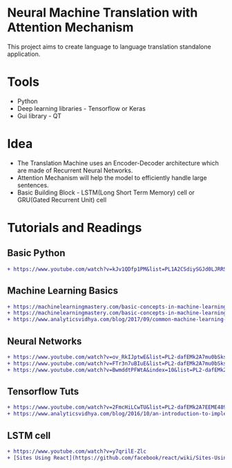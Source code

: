 # Neural Machine Translation with Attention Mechanism

This project aims to create language to language translation standalone application.

# Tools
  - Python
  - Deep learning libraries - Tensorflow or Keras
  - Gui library - QT

# Idea

  - The Translation Machine uses an Encoder-Decoder architecture which are made of Recurrent Neural Networks.
  - Attention Mechanism will help the model to efficiently handle large sentences.
  - Basic Building Block - LSTM(Long Short Term Memory) cell or GRU(Gated Recurrent Unit) cell

# Tutorials and Readings
## Basic Python
```diff
+ https://www.youtube.com/watch?v=kJv1QDfp1PM&list=PL1A2CSdiySGJd0LJRRSwQZbPZaDP0q67j
```
  
## Machine Learning Basics 
```diff
+ https://machinelearningmastery.com/basic-concepts-in-machine-learning/
+ https://machinelearningmastery.com/basic-concepts-in-machine-learning/
+ https://www.analyticsvidhya.com/blog/2017/09/common-machine-learning-algorithms/
```                         
## Neural Networks 
```diff
+ https://www.youtube.com/watch?v=ov_RkIJptwE&list=PL2-dafEMk2A7mu0bSksCGMJEmeddU_H4D&index=7
+ https://www.youtube.com/watch?v=FTr3n7uBIuE&list=PL2-dafEMk2A7mu0bSksCGMJEmeddU_H4D&index=8
+ https://www.youtube.com/watch?v=BwmddtPFWtA&index=10&list=PL2-dafEMk2A7mu0bSksCGMJEmeddU_H4D
```
                    
## Tensorflow Tuts 
```diff
+ https://www.youtube.com/watch?v=2FmcHiLCwTU&list=PL2-dafEMk2A7EEME489DsI468AB0wQsMV
+ https://www.analyticsvidhya.com/blog/2016/10/an-introduction-to-implementing-neural-networks-using-tensorflow/
```
      
## LSTM cell 
```diff
+ https://www.youtube.com/watch?v=y7qrilE-Zlc
+ [Sites Using React](https://github.com/facebook/react/wiki/Sites-Using-React)
```
